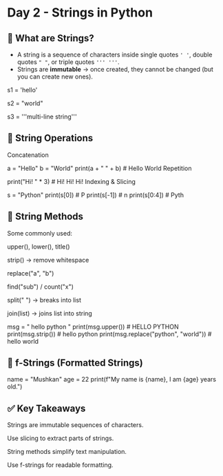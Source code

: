 # Day 2 - Strings in Python

## 🔹 What are Strings?
- A string is a sequence of characters inside single quotes `' '`, double quotes `" "`, or triple quotes `''' '''`.
- Strings are **immutable** → once created, they cannot be changed (but you can create new ones).

s1 = 'hello'

s2 = "world"

s3 = '''multi-line
string'''

## 🔹 String Operations
Concatenation

a = "Hello"
b = "World"
print(a + " " + b)   # Hello World
Repetition

print("Hi! " * 3)   # Hi! Hi! Hi!
Indexing & Slicing

s = "Python"
print(s[0])     # P
print(s[-1])    # n
print(s[0:4])   # Pyth

## 🔹 String Methods
Some commonly used:

upper(), lower(), title()

strip() → remove whitespace

replace("a", "b")

find("sub") / count("x")

split(" ") → breaks into list

join(list) → joins list into string

msg = "  hello python  "
print(msg.upper())     # HELLO PYTHON
print(msg.strip())     # hello python
print(msg.replace("python", "world"))  # hello world

## 🔹 f-Strings (Formatted Strings)

name = "Mushkan"
age = 22
print(f"My name is {name}, I am {age} years old.")

## ✅ Key Takeaways

Strings are immutable sequences of characters.

Use slicing to extract parts of strings.

String methods simplify text manipulation.

Use f-strings for readable formatting.

